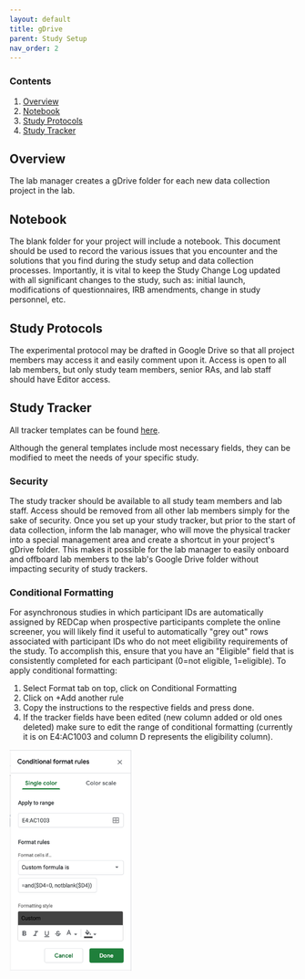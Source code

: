 ```yaml
---
layout: default
title: gDrive
parent: Study Setup
nav_order: 2
---
```


### Contents
1. [Overview](#overview)
2. [Notebook](#notebook)
3. [Study Protocols](#study-protocols)
4. [Study Tracker](#study-tracker)



## Overview
The lab manager creates a gDrive folder for each new data collection project in the lab.


## Notebook
The blank folder for your project will include a notebook.  This document should be used to record the various issues that you encounter and the solutions that you find during the study setup and data collection processes.  Importantly, it is vital to keep the Study Change Log updated with all significant changes to the study, such as: initial launch, modifications of questionnaires, IRB amendments, change in study personnel, etc.


## Study Protocols
The experimental protocol may be drafted in Google Drive so that all project members may access it and easily comment upon it.  Access is open to all lab members, but only study team members, senior RAs, and lab staff should have Editor access.


## Study Tracker
All tracker templates can be found [here](https://drive.google.com/drive/folders/1kyOTugm_lgct7NC73fOX3VsHAV1Q38Sp?usp=sharing).
 
Although the general templates include most necessary fields, they can be modified to meet the needs of your specific study.

### Security
The study tracker should be available to all study team members and lab staff.  Access should be removed from all other lab members simply for the sake of security. Once you set up your study tracker, but prior to the start of data collection, inform the lab manager, who will move the physical tracker into a special management area and create a shortcut in your project's gDrive folder. This makes it possible for the lab manager to easily onboard and offboard lab members to the lab's Google Drive folder without impacting security of study trackers.

### Conditional Formatting
For asynchronous studies in which participant IDs are automatically assigned by REDCap when prospective participants complete the online screener, you will likely find it useful to automatically "grey out" rows associated with participant IDs who do not meet eligibility requirements of the study. To accomplish this, ensure that you have an "Eligible" field that is consistently completed for each participant (0=not eligible, 1=eligible). To apply conditional formatting:

1. Select Format tab on top, click on Conditional Formatting
2. Click on +Add another rule
3. Copy the instructions to the respective fields and press done.
4. If the tracker fields have been edited (new column added or old ones deleted) make sure to edit the range of conditional formatting (currently it is on E4:AC1003 and column D represents the eligibility column).

![gdrive-condformat](https://raw.githubusercontent.com/NDCLab/wiki/main/docs/_assets/study-setup/gdrive-condformat.png)